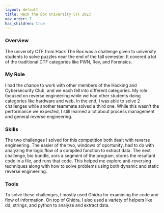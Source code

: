 ```yaml
---
layout: default
title: Hack the Box University CTF 2023
nav_order: 7
has_children: true
---
```


### Overview

The university CTF from Hack The Box was a challenge given to university students to solve puzzles near the end of the fall semester. It covered a lot of the traditional CTF categories like PWN, Rev, and Forensics.

### My Role

I had the chance to work with other members of the Hacking and Cybersecurity Club, and we each fell into different categories. My role focused on reverse engineering while we had other students doing categories like hardware and web. In the end, I was able to solve 2 challenges while another teammate solved a third one. While this wasn't the performance we expected, I still learned a lot about process management and general reverse engineering.

### Skills

The two challenges I solved for this competition both dealt with reverse engineering. The easier of the two, windows of oportunity, had to do with analyzing the logic flow of a compiled function to extract data. The next challenge, bio bundle, xors a segment of the program, stores the resultant code in a file, and runs that code. This helped me explore anti-reversing techniques along with how to solve problems using both dynamic and static reverse engineering.

### Tools

To solve these challenges, I mostly used Ghidra for examining the code and flow of information. On top of Ghidra, I also used a variety of helpers like dd, strings, and python to analyze and extract data.
